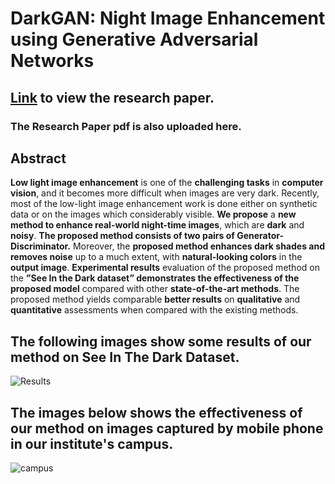 # DarkGAN: Night Image Enhancement using Generative Adversarial Networks

## [Link](https://link.springer.com/chapter/10.1007/978-981-16-1086-8_26) to view the research paper.

### The Research Paper pdf is also uploaded here.

## Abstract 

**Low light image enhancement** is one of the **challenging tasks** in **computer vision**, and
it becomes more difficult when images are very dark. Recently, most of the low-light image
enhancement work is done either on synthetic data or on the images which considerably
visible. **We propose** a **new method to enhance real-world night-time images**, which are
**dark** and **noisy**. **The proposed method consists of two pairs of Generator-Discriminator.**
Moreover, the **proposed method enhances dark shades and removes noise** up to a much
extent, with **natural-looking colors** in the **output image**. **Experimental results** evaluation
of the proposed method on the **”See In the Dark dataset” demonstrates the effectiveness of
the proposed model** compared with other **state-of-the-art methods**. The proposed method
yields comparable **better results** on **qualitative** and **quantitative** assessments when compared
with the existing methods.

## The following images show some results of our method on See In The Dark Dataset. 

![Results](Results.png)

## The images below shows the effectiveness of our method on images captured by mobile phone in our institute's campus.

![campus](campus.png)

